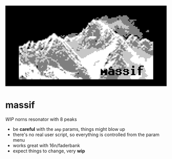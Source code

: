 ![](assets/m.png)

# massif
*WIP* norns resonator with 8 peaks

* be **careful** with the ``amp`` params, things might blow up
* there's no real user script, so everything is controlled from the param menu
* works great with 16n/faderbank
* expect things to change, very **wip**
